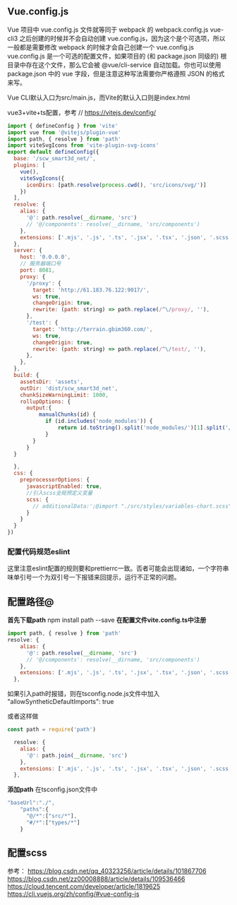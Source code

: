 ## Vue.config.js
Vue 项目中 vue.config.js 文件就等同于 webpack 的 webpack.config.js
vue-cli3 之后创建的时候并不会自动创建 vue.config.js，因为这个是个可选项，所以一般都是需要修改 webpack 的时候才会自己创建一个 vue.config.js
vue.config.js 是一个可选的配置文件，如果项目的 (和 package.json 同级的) 根目录中存在这个文件，那么它会被 @vue/cli-service 自动加载。你也可以使用 package.json 中的 vue 字段，但是注意这种写法需要你严格遵照 JSON 的格式来写。

Vue CLI默认入口为src/main.js，而Vite的默认入口则是index.html


vue3+vite+ts配置，参考
// https://vitejs.dev/config/

````javascript
import { defineConfig } from 'vite'
import vue from '@vitejs/plugin-vue'
import path, { resolve } from 'path'
import viteSvgIcons from 'vite-plugin-svg-icons'
export default defineConfig({
  base: '/scw_smart3d_net/',
  plugins: [
    vue(),
    viteSvgIcons({
      iconDirs: [path.resolve(process.cwd(), 'src/icons/svg/')]
    })
  ],
  resolve: {
    alias: {
      '@': path.resolve(__dirname, 'src')
      // '@/components': resolve(__dirname, 'src/components')
    },
    extensions: ['.mjs', '.js', '.ts', '.jsx', '.tsx', '.json', '.scss']
  },
  server: {
    host: '0.0.0.0',
    // 服务器端口号
    port: 8081,
    proxy: {
      '/proxy': {
        target: 'http://61.183.76.122:9017/',
        ws: true,
        changeOrigin: true,
        rewrite: (path: string) => path.replace(/^\/proxy/, ''),
      },
      '/test': {
        target: 'http://terrain.gbim360.com/',
        ws: true,
        changeOrigin: true,
        rewrite: (path: string) => path.replace(/^\/test/, ''),
      },
    },
  },
  build: {
    assetsDir: 'assets',
    outDir: 'dist/scw_smart3d_net',
    chunkSizeWarningLimit: 1000,
    rollupOptions: {
      output:{
          manualChunks(id) {
            if (id.includes('node_modules')) {
                return id.toString().split('node_modules/')[1].split('/')[0].toString();
            }
        }
      }
  }

  },
  css: {
    preprocessorOptions: {
      javascriptEnabled: true,
      //引入scss全局预定义变量
      scss: {
        // additionalData:';@import "./src/styles/variables-chart.scss";@import "./src/styles/index.scss";'
      }
    }
  }
})
````
### 配置代码规范eslint

这里注意eslint配置的规则要和prettierrc一致。否者可能会出现诸如，一个字符串味单引号一个为双引号一下报错来回提示，运行不正常的问题。



## 配置路径@

**首先下载path**
  npm install path --save
**在配置文件vite.config.ts中注册**
````javascript
import path, { resolve } from 'path'
resolve: {
    alias: {
      '@': path.resolve(__dirname, 'src')
      // '@/components': resolve(__dirname, 'src/components')
    },
    extensions: ['.mjs', '.js', '.ts', '.jsx', '.tsx', '.json', '.scss']
  },
````
如果引入path时报错，则在tsconfig.node.js文件中加入   "allowSyntheticDefaultImports": true 

或者这样做
````javascript
const path = require('path')

  resolve: {
    alias: {
      '@': path.join(__dirname, 'src')
    },
    extensions: ['.mjs', '.js', '.ts', '.jsx', '.tsx', '.json', '.scss']
  },
````



**添加path**
在tsconfig.json文件中
````javascript
"baseUrl":"./",
    "paths":{
      "@/*":["src/*"],
      "#/*":["types/*"]
    }
````

## 配置scss



参考：
<https://blog.csdn.net/qq_40323256/article/details/101867706> 
<https://blog.csdn.net/zz00008888/article/details/109536466> 
<https://cloud.tencent.com/developer/article/1819625>
<https://cli.vuejs.org/zh/config/#vue-config-js> 
